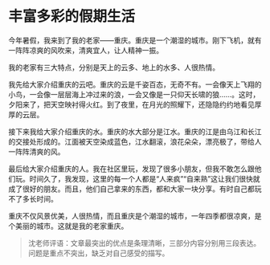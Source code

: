 # 丰富多彩的假期生活 #

今年暑假，我来到了我的老家——重庆。重庆是一个潮湿的城市。刚下飞机，就有一阵阵凉爽的风吹来，清爽宜人，让人精神一振。
   
我的老家有三大特点，分别是天上的云多、地上的水多、人很热情。
   
我先给大家介绍重庆的云吧。重庆的云是千姿百态，无奇不有。一会像天上飞翔的小鸟，一会像一层层海上冲过来的浪，一会又像是一只仰天长啸的狼……。这时，夕阳来了，把天空映衬得火红。到了夜里，在月光的照耀下，还隐隐约约地看见厚厚的云层。
   
接下来我给大家介绍重庆的水。重庆的水大部分是江水。重庆的江是由乌江和长江的交接处形成的。江面被天空染成蓝色，江水翻滚，浪花朵朵，漂亮极了，带给人一阵阵清爽的风。
   
最后给大家介绍重庆的人。我在社区里玩，发现了很多小朋友，但我不敢怎么跟他们玩。时间久了，我发现，这里的每一个人都是“人来疯”“自来熟”这让我们很快就成了很好的朋友。而且，他们自己拿来的东西，都和大家一块分享。有时自己都玩不了多长时间。
   
重庆不仅风景优美，人很热情，而且重庆是个潮湿的城市，一年四季都很凉爽，是个美丽的城市。这就是我的老家重庆。

> 沈老师评语：文章最突出的优点是条理清晰，三部分内容分别用三段表达。问题是重点不突出，缺乏对自己感受的描写。
            
